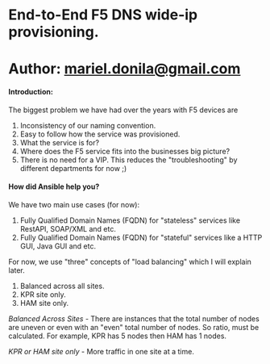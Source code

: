 # End-to-End F5 DNS wide-ip provisioning.
# Author: mariel.donila@gmail.com


#### Introduction: 
The biggest problem we have had over the years with F5 devices are 
1. Inconsistency of our naming convention.
2. Easy to follow how the service was provisioned.
3. What the service is for?
4. Where does the F5 service fits into the businesses big picture?
5. There is no need for a VIP. This reduces the "troubleshooting" by different departments for now ;)

#### How did Ansible help you?
We have two main use cases (for now):
1. Fully Qualified Domain Names (FQDN) for "stateless" services like RestAPI, SOAP/XML and etc.
2. Fully Qualified Domain Names (FQDN) for "stateful" services like a HTTP GUI, Java GUI and etc.

For now, we use "three" concepts of "load balancing" which I will explain later.
1. Balanced across all sites.
2. KPR site only.
3. HAM site only.

*Balanced Across Sites* - There are instances that the total number of nodes are uneven or even with an "even" total number of nodes. So ratio, must be calculated. For example, KPR has 5 nodes then HAM has 1 nodes.

*KPR or HAM site only* - More traffic in one site at a time. 
